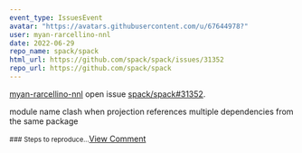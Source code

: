 ```yaml
---
event_type: IssuesEvent
avatar: "https://avatars.githubusercontent.com/u/67644978?"
user: myan-rarcellino-nnl
date: 2022-06-29
repo_name: spack/spack
html_url: https://github.com/spack/spack/issues/31352
repo_url: https://github.com/spack/spack
---
```


<a href='https://github.com/myan-rarcellino-nnl' target='_blank'>myan-rarcellino-nnl</a> open issue <a href='https://github.com/spack/spack/issues/31352' target='_blank'>spack/spack#31352</a>.

<p>module name clash when projection references multiple dependencies from the same package</p><small>### Steps to reproduce...</small><a href='https://github.com/spack/spack/issues/31352' target='_blank'>View Comment</a>